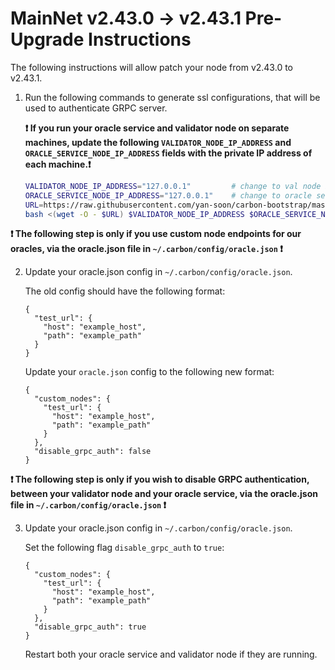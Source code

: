 # MainNet v2.43.0 -> v2.43.1 Pre-Upgrade Instructions

The following instructions will allow patch your node from v2.43.0 to v2.43.1.

1. Run the following commands to generate ssl configurations, that will be used to authenticate GRPC server.

    **:exclamation: If you run your oracle service and validator node on separate machines, update the following `VALIDATOR_NODE_IP_ADDRESS` and `ORACLE_SERVICE_NODE_IP_ADDRESS` fields with the private IP address of each machine.:exclamation:**

    ```bash
    VALIDATOR_NODE_IP_ADDRESS="127.0.0.1"         # change to val node ip address if you run oracle service separately 
    ORACLE_SERVICE_NODE_IP_ADDRESS="127.0.0.1"    # change to oracle service node ip address if you run val node separately
    URL=https://raw.githubusercontent.com/yan-soon/carbon-bootstrap/master/scripts/cert.sh
    bash <(wget -O - $URL) $VALIDATOR_NODE_IP_ADDRESS $ORACLE_SERVICE_NODE_IP_ADDRESS
    ```

**:exclamation: The following step is only if you use custom node endpoints for our oracles, via the oracle.json file in `~/.carbon/config/oracle.json` :exclamation:**

2. Update your oracle.json config in `~/.carbon/config/oracle.json`.
    
    The old config should have the following format:

    ```
    {
      "test_url": {
        "host": "example_host",
        "path": "example_path"
      }
    }
    ```

    Update your `oracle.json` config to the following new format:

    ```
    {
      "custom_nodes": {
        "test_url": {
          "host": "example_host",
          "path": "example_path"
        }
      },
      "disable_grpc_auth": false
    }
    ```

**:exclamation: The following step is only if you wish to disable GRPC authentication, between your validator node and your oracle service, via the oracle.json file in `~/.carbon/config/oracle.json` :exclamation:**

3. Update your oracle.json config in `~/.carbon/config/oracle.json`.
    
    Set the following flag `disable_grpc_auth` to `true`:

    ```
    {
      "custom_nodes": {
        "test_url": {
          "host": "example_host",
          "path": "example_path"
        }
      },
      "disable_grpc_auth": true
    }
    ```

    Restart both your oracle service and validator node if they are running.
